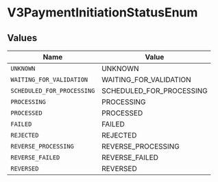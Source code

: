 # V3PaymentInitiationStatusEnum


## Values

| Name                       | Value                      |
| -------------------------- | -------------------------- |
| `UNKNOWN`                  | UNKNOWN                    |
| `WAITING_FOR_VALIDATION`   | WAITING_FOR_VALIDATION     |
| `SCHEDULED_FOR_PROCESSING` | SCHEDULED_FOR_PROCESSING   |
| `PROCESSING`               | PROCESSING                 |
| `PROCESSED`                | PROCESSED                  |
| `FAILED`                   | FAILED                     |
| `REJECTED`                 | REJECTED                   |
| `REVERSE_PROCESSING`       | REVERSE_PROCESSING         |
| `REVERSE_FAILED`           | REVERSE_FAILED             |
| `REVERSED`                 | REVERSED                   |